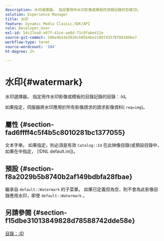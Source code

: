```yaml
---
description: 水印選擇器。 指定要用作水印影像或模板的目錄記錄的目錄ID。
solution: Experience Manager
title: 水印
feature: Dynamic Media Classic,SDK/API
role: Developer,User
exl-id: 54c27ea0-e87f-41ce-ae8d-71c9fabe412e
source-git-commit: 206e4643e3926cb85b4be2189743578f88180be7
workflow-type: tm+mt
source-wordcount: '104'
ht-degree: 2%

---
```


# 水印{#watermark}

水印選擇器。 指定用作水印影像或模板的目錄記錄的目錄：:Id。

如果指定，伺服器將水印應用於所有影像請求的請求影像資料( `req=img`)。

## 屬性 {#section-fad6ffff4c5f4b5c8010281bc1377055}

文本字串。 如果指定，則必須是有效 `Catalog::Id` 在此映像目錄(或預設目錄中，如果在中指定， [!DNL default.ini])。

## 預設 {#section-f8a2029b5b8740b2af149bdbfa28fbae}

繼承自 `default::Watermark` 的子菜單。 如果已定義但為空，則不會為此影像目錄應用水印，即使 `default::Watermark` 。

## 另請參閱 {#section-f15dbe31013849828d78588742dde58e}

[目錄：:ID](/help/aem-is-ir-api/is-api/image-catalog/image-serving-api-ref/c-image-catalog-reference/c-image-svg-data-reference/c-image-data-reference/r-id-cat.md)
